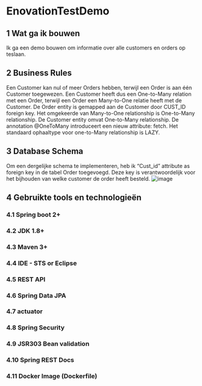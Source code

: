 #   EnovationTestDemo
 
## 1 Wat ga ik bouwen

Ik ga een demo bouwen om informatie over alle customers en orders op teslaan.

## 2 Business Rules


Een Customer kan nul of meer Orders hebben, terwijl een Order is aan één Customer  toegewezen. Een Customer heeft dus een One-to-Many relation met een Order, terwijl een Order een Many-to-One relatie heeft met de Customer.
De Order entity is gemapped aan de Customer door CUST_ID foreign key.
Het omgekeerde van Many-to-One relationship is One-to-Many relationship. De Customer entity omvat One-to-Many relationship.
De annotation @OneToMany  introduceert een nieuw attribute: fetch. Het standaard ophaaltype voor one-to-Many relationship is LAZY.


## 3 Database Schema


Om een dergelijke schema te implementeren, heb ik “Cust_id” attribute as foreign key in de tabel Order toegevoegd. Deze key is verantwoordelijk voor het bijhouden van welke customer de order heeft besteld.
![image](https://user-images.githubusercontent.com/36681851/66329651-27ae9b80-e92f-11e9-9512-7284d3f1c2f1.png)


## 4 Gebruikte tools en technologieën

### 4.1 Spring boot 2+
### 4.2 JDK 1.8+
### 4.3 Maven 3+
### 4.4 IDE - STS or Eclipse
### 4.5 REST API
### 4.6 Spring Data JPA
### 4.7 actuator
### 4.8 Spring Security
### 4.9 JSR303 Bean validation
### 4.10 Spring REST Docs
### 4.11 Docker Image (Dockerfile)




